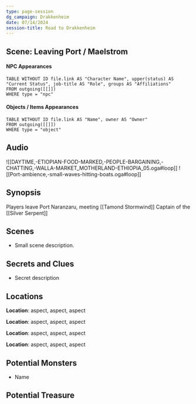 ```yaml
---
type: page-session
dg_campaign: Drakkenheim
date: 07/14/2024
session-title: Road to Drakkenheim
---
```


## Scene: Leaving Port / Maelstrom
#### NPC Appearances
```dataview
TABLE WITHOUT ID file.link AS "Character Name", upper(status) AS "Current Status", job-title AS "Role", groups AS "Affiliations"
FROM outgoing([[]])
WHERE type = "npc"
```
#### Objects / Items Appearances
```dataview
TABLE WITHOUT ID file.link AS "Name", owner AS "Owner"
FROM outgoing([[]])
WHERE type = "object"
```
## Audio
![[DAYTIME,-ETIOPIAN-FOOD-MARKED,-PEOPLE-BARGAINING,-CHATTING,-WALLA-MARKET_MOTHERLAND-ETHIOPIA_05.oga#loop]]
![[Port-ambience,-small-waves-hitting-boats.oga#loop]]

## Synopsis

Players leave Port Naranzaru, meeting [[Tamond Stormwind]] Captain of the [[Silver Serpent]]

## Scenes

- Small scene description.

## Secrets and Clues

- Secret description

## Locations

**Location**: aspect, aspect, aspect

**Location**: aspect, aspect, aspect

**Location**: aspect, aspect, aspect

**Location**: aspect, aspect, aspect

## Potential Monsters

- Name

## Potential Treasure


